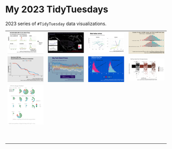 # My 2023 TidyTuesdays

2023 series of `#TidyTuesday` data visualizations.

|                                                                                                                       |                                 |                                                                                                                       |                                                                                                                       |
|---------------------|----------------|----------------|---------------------|
| [![w1_byo](w1_byod/w1_byo.png)](https://github.com/Fgazzelloni/TidyTuesday/blob/main/data/2023/w1_byod/w1_byo.qmd)    | ![w2_BFWd](w2_BFWd/w2_BFWd.png) | ![w3_Arhd](w3_Arhd/w3_Arhd.png)                                                                                       | [![w4_Alnd](w4_Alnd/w4_Alnd.png)](https://github.com/Fgazzelloni/TidyTuesday/blob/main/data/2023/w4_Alnd/w4_Alnd.qmd) |
| [![w5_PCUK](w5_PCUK/w5_PCUK.png)](https://github.com/Fgazzelloni/TidyTuesday/blob/main/data/2023/w5_PCUK/w5_PCUK.qmd) | ![w6_BTSP](w6_BTSP/w6_BTSP.png) | [![w7_HlAG](w7_HlAG/w7_HIAG.png)](https://github.com/Fgazzelloni/TidyTuesday/blob/main/data/2023/w7_HlAG/w7_HlAG.qmd) | [![w8_BbRP](w8_BbRP/w8_BbRP.png)](https://github.com/Fgazzelloni/TidyTuesday/blob/main/data/2023/w8_BbRP/w8_BbRP.qmd) |
| [![w9_AfLS](w9_AfLS/w9_AfLS.png)](https://github.com/Fgazzelloni/TidyTuesday/blob/main/data/2023/w9_AfLS/w9_AfLS.qmd) |                                 |                                                                                                                       |                                                                                                                       |
|                                                                                                                       |                                 |                                                                                                                       |                                                                                                                       |
|                                                                                                                       |                                 |                                                                                                                       |                                                                                                                       |
|                                                                                                                       |                                 |                                                                                                                       |                                                                                                                       |
|                                                                                                                       |                                 |                                                                                                                       |                                                                                                                       |
|                                                                                                                       |                                 |                                                                                                                       |                                                                                                                       |
|                                                                                                                       |                                 |                                                                                                                       |                                                                                                                       |
|                                                                                                                       |                                 |                                                                                                                       |                                                                                                                       |
|                                                                                                                       |                                 |                                                                                                                       |                                                                                                                       |
|                                                                                                                       |                                 |                                                                                                                       |                                                                                                                       |
|                                                                                                                       |                                 |                                                                                                                       |                                                                                                                       |
